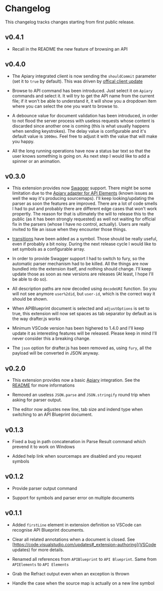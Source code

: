 # Changelog

This changelog tracks changes starting from first public release.

## v0.4.1

- Recall in the README the new feature of browsing an API

## v0.4.0

- The Apiary integrated client is now sending the `shouldCommit` parameter (set it to `true` by default). This was driven by [offical client update](https://github.com/apiaryio/apiary-client/pull/130)

- Browse to API command has been introduced. Just select it on `Apiary` commands and select it. It will try to get the API name from the current file; if it won't be able to understand it, it will show you a dropdown item where you can select the one you want to browse to.

- A debounce value for document validation has been introduced, in order to not flood the server process with useless requests whose content is discarded since another one is coming (this is what usually happens when sending keystrokes). The delay value is configurable and it's default value is `1000ms`. Feel free to adjust it with the value that will make you happy.

- All the long running operations have now a status bar text so that the user knows something is going on. As next step I would like to add a spinner or an animation.

## v0.3.0

- This extension provides now [Swagger](https://swagger.io) support. There might be some limitation due to the [Apiary adapter for API Elements](https://github.com/apiaryio/fury-adapter-swagger) (known issues as well the way it's producing sourcemaps). I'll keep looking/updating the parser as soon the features are improved. There are a lot of code smells I had to put and probably there are different edge cases that won't work propertly. The reason for that is ultimately the will to release this to the public (as it has been strongly requested) as well not waiting for official fix in the parsers (whose I have no control, actually). Users are really invited to file an issue when they encounter those things.

- [transitions]() have been added as a symbol. Those should be really useful, even if probably a bit noisy. During the next release cycle I would like to set symbols as a configurable array.

- In order to provide Swagger support I had to switch to fury, so the automatic parser mechanism had to be killed. All the things are now bundled into the extension itself, and nothing should change. I'll keep update those as soon as new versions are releases (At least, I hope I'll be able to do so).

- All description paths are now decoded using `decodeURI` function. So you will not see anymore `user%2did`, but `user-id`, which is the correct way it should be shown.

- When APIBlueprint document is selected and `adjustOptions` is set to true, this extension will now set spaces as tab separator by default as is the way drafter.js works

- Minimum VSCode version has been highered to 1.4.0 and I'll keep update it as interesting features will be released. Please keep in mind I'll never consider this a breaking change.

- The `json` option for drafter.js has been removed as, using `fury`, all the payload will be converted in JSON anyway.


## v0.2.0

- This extension provides now a basic [Apiary](https://apiary.io) integration. See the [README](./client/README.md) for more informations

- Removed an useless `JSON.parse` and `JSON.stringify` round trip when asking for parser output.

- The editor now adjustes new line, tab size and indend type when switching to an API Blueprint document.

## v0.1.3

- Fixed a bug in path concatenation in Parse Result command which prevend it to work on Windows

- Added help link when sourcemaps are disabled and you request symbols

## v0.1.2

- Provide parser output command

- Support for symbols and parser error on multiple documents

## v0.1.1

- Added `firstLine` element in extension definition so VSCode can recognise API Blueprint documents.

- Clear all related annotations when a document is closed. See [https://code.visualstudio.com/updates#_extension-authoring](VSCode updates) for more details.

- Renamed all references from `APIBlueprint` to `API Blueprint`. Same from `APIElements` to `API Elements`

- Grab the Refract output even when an exception is thrown

- Handle the case when the source map is actually on a new line symbol
